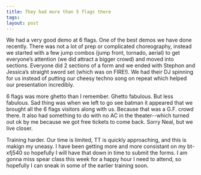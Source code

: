 ```yaml
---
title: They had more than 5 flags there
tags: 
layout: post
---
```

We had a very good demo at 6 flags.  One of the best demos we have done recently.  There was not a lot of prep or complicated choreography, instead we started with a few jump combos (jump front, tornado, aerial) to get everyone’s attention (we did attract a bigger crowd) and moved into sections.  Everyone did 2 sections of a form and we ended with Stephon and Jessica’s straight sword set (which was on FIRE!).  We had their DJ spinning for us instead of putting our cheesy techno song on repeat which helped our presentation incredibly. 



6 flags was more ghetto than I remember.  Ghetto fabulous.  But less fabulous. Sad thing was when we left to go see batman it appeared that we brought all the 6 flags visitors along with us.  Because that was a G.F. crowd there.  It also had something to do with no AC in the theater--which turned out ok by me because we got free tickets to come back.  Sorry Neal, but we live closer.



Training harder.  Our time is limited, TT is quickly approaching, and this is makign my uneasy.  I have been getting more and more consistant on my bt-xfj540 so hopefully I will have that down in time to submit the forms. I am gonna miss spear class this week for a happy hour I need to attend, so hopefully I can sneak in some of the earlier training soon.
